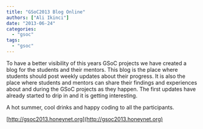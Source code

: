 ```yaml
---
title: "GSoC2013 Blog Online"
authors: ["Ali Ikinci"]
date: "2013-06-24"
categories: 
  - "gsoc"
tags: 
  - "gsoc"
---
```


To have a better visibility of this years GSoC projects we have created a blog for the students and their mentors. This blog is the place where students should post weekly updates about their progress. It is also the place where students and mentors can share their findings and experiences about and during the GSoC projects as they happen. The first updates have already started to drip in and it is getting interesting.  
  
A hot summer, cool drinks and happy coding to all the participants.  
  
[http://gsoc2013.honeynet.org](http://gsoc2013.honeynet.org)

